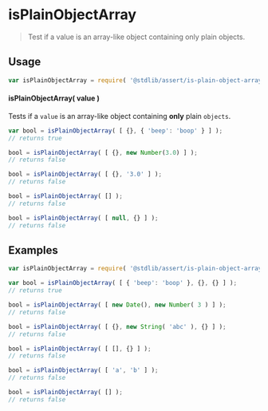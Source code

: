 # isPlainObjectArray

> Test if a value is an array-like object containing only plain objects.


<section class="usage">

## Usage

``` javascript
var isPlainObjectArray = require( '@stdlib/assert/is-plain-object-array' );
```

#### isPlainObjectArray( value )

Tests if a `value` is an array-like object containing __only__ plain `objects`.

<!-- eslint-disable no-new-wrappers, object-curly-newline -->

``` javascript
var bool = isPlainObjectArray( [ {}, { 'beep': 'boop' } ] );
// returns true

bool = isPlainObjectArray( [ {}, new Number(3.0) ] );
// returns false

bool = isPlainObjectArray( [ {}, '3.0' ] );
// returns false

bool = isPlainObjectArray( [] );
// returns false

bool = isPlainObjectArray( [ null, {} ] );
// returns false
```

</section>

<!-- /.usage -->

<section class="examples">

## Examples

<!-- eslint-disable no-new-wrappers, object-curly-newline -->

``` javascript
var isPlainObjectArray = require( '@stdlib/assert/is-plain-object-array' );

var bool = isPlainObjectArray( [ { 'beep': 'boop' }, {}, {} ] );
// returns true

bool = isPlainObjectArray( [ new Date(), new Number( 3 ) ] );
// returns false

bool = isPlainObjectArray( [ {}, new String( 'abc' ), {} ] );
// returns false

bool = isPlainObjectArray( [ [], {} ] );
// returns false

bool = isPlainObjectArray( [ 'a', 'b' ] );
// returns false

bool = isPlainObjectArray( [] );
// returns false
```

</section>

<!-- /.examples -->


<section class="links">

</section>

<!-- /.links -->
